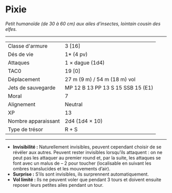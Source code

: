 # Pixie


*Petit humanoïde (de 30 à 60 cm) aux ailes d’insectes, lointain cousin
des elfes.*

-----

|                     |                                   |
| ------------------- | --------------------------------- |
| Classe d'armure     | 3 \[16\]                          |
| Dés de vie          | 1\* (4 pv)                        |
| Attaques            | 1 × dague (1d4)                   |
| TAC0                | 19 \[0\]                          |
| Déplacement         | 27 m (9 m) / 54 m (18 m) vol      |
| Jets de sauvegarde  | MP 12 B 13 PP 13 S 15 SSB 15 (E1) |
| Moral               | 7                                 |
| Alignement          | Neutral                           |
| XP                  | 13                                |
| Nombre apparaissant | 2d4 (1d4 × 10)                    |
| Type de trésor      | R + S                             |

-----

  - **Invisibilité :** Naturellement invisibles, peuvent cependant
    choisir de se révéler aux autres. Peuvent rester invisibles
    lorsqu’ils attaquent : on ne peut pas les attaquer au premier
    round et, par la suite, les attaques se font avec un malus de – 2
    pour toucher (localisable en suivant les ombres translucides et les
    mouvements d’air).
  - **Surprise :** S’ils sont invisibles, ils surprennent
    automatiquement.
  - **Vol limité :** Ils ne peuvent voler que pendant 3 tours et doivent
    ensuite reposer leurs petites ailes pendant un tour.
